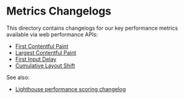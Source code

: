# Metrics Changelogs

This directory contains changelogs for our key performance metrics available via web performance APIs:

 * [First Contentful Paint](fcp.md)
 * [Largest Contentful Paint](lcp.md)
 * [First Input Delay](fid.md)
 * [Cumulative Layout Shift](cls.md)

See also:

 * [Lighthouse performance scoring changelog](https://web.dev/performance-scoring/)